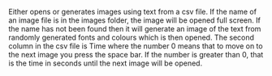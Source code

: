Either opens or generates images using text from a csv file. If the name of an image file is in the images folder, the image will be opened full screen. If the name has not been found then it will generate an image of the text from randomly generated fonts and colours which is then opened. The second column in the csv file is Time where the number 0 means that to move on to the next image you press the space bar. If the number is greater than 0, that is the time in seconds until the next image will be opened.
